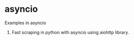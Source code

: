asyncio
=======

Examples in asyncio

1. Fast scraping in python with asyncio using aiohttp library.
